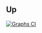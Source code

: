 ## Up
[![Graphs CI](https://github.com/ss-o/upptime/actions/workflows/graphs.yml/badge.svg)](https://github.com/ss-o/upptime/actions/workflows/graphs.yml)
